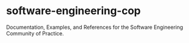 # software-engineering-cop
Documentation, Examples, and References for the Software Engineering Community of Practice.
